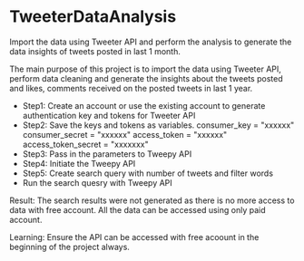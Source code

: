 # TweeterDataAnalysis
Import the data using Tweeter API and perform the analysis to generate the data insights of tweets posted in last 1 month.

The main purpose of this project is to import the data using Tweeter API, perform data cleaning and generate the insights about the tweets posted and likes, comments received on the posted tweets in last 1 year.

- Step1: Create an account or use the existing account to generate authentication key and tokens for Tweeter API
- Step2: Save the keys and tokens as variables.
  consumer_key = "xxxxxx"
  consumer_secret = "xxxxxx"
  access_token = "xxxxxx"
  access_token_secret = "xxxxxxx"
- Step3: Pass in the parameters to Tweepy API
- Step4: Initiate the Tweepy API
- Step5: Create search query with number of tweets and filter words
- Run the search quesry with Tweepy API

Result:
The search results were not generated as there is no more access to data with free account. All the data can be accessed using only paid account.

Learning: 
Ensure the API can be accessed with free acoount in the beginning of the project always.
